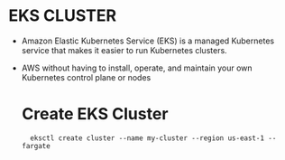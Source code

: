 # EKS CLUSTER

- Amazon Elastic Kubernetes Service (EKS) is a managed Kubernetes service that makes it easier to run Kubernetes clusters.
- AWS without having to install, operate, and maintain your own Kubernetes control plane or nodes

  # Create EKS Cluster

        eksctl create cluster --name my-cluster --region us-east-1 --fargate
